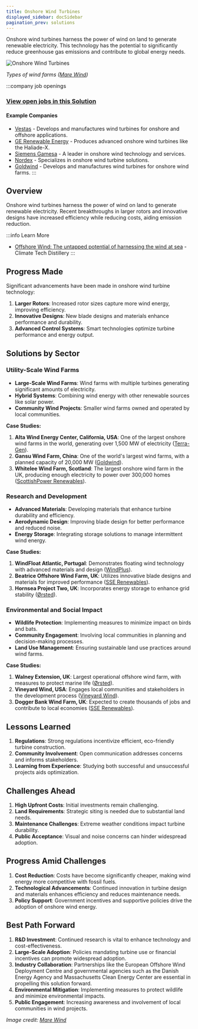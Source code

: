 ```yaml
---
title: Onshore Wind Turbines
displayed_sidebar: docSidebar
pagination_prev: solutions
---
```


Onshore wind turbines harness the power of wind on land to generate renewable electricity. This technology has the potential to significantly reduce greenhouse gas emissions and contribute to global energy needs.

![Onshore Wind Turbines](/../static/img/onshore-wind-turbines.jpg)

*Types of wind farms ([Mare Wind](https://www.marewind.eu/news/wind-energy-basics/))*

:::company job openings
### [View open jobs in this Solution](https://climatebase.org/jobs?l=&q=&drawdown_solutions=Onshore+Wind+Turbines)
#### Example Companies
- [Vestas](https://www.vestas.com) - Develops and manufactures wind turbines for onshore and offshore applications.
- [GE Renewable Energy](https://www.ge.com/renewableenergy) - Produces advanced onshore wind turbines like the Haliade-X.
- [Siemens Gamesa](https://www.siemensgamesa.com) - A leader in onshore wind technology and services.
- [Nordex](https://www.nordex-online.com) - Specializes in onshore wind turbine solutions.
- [Goldwind](https://www.goldwindglobal.com) - Develops and manufactures wind turbines for onshore wind farms.
:::

## Overview

Onshore wind turbines harness the power of wind on land to generate renewable electricity. Recent breakthroughs in larger rotors and innovative designs have increased efficiency while reducing costs, aiding emission reduction.

:::info Learn More
- [Offshore Wind: The untapped potential of harnessing the wind at sea](https://www.climatetechdistillery.com/p/05-offshore-wind) - Climate Tech Distillery
:::

## Progress Made

Significant advancements have been made in onshore wind turbine technology:

1. **Larger Rotors**: Increased rotor sizes capture more wind energy, improving efficiency.
2. **Innovative Designs**: New blade designs and materials enhance performance and durability.
3. **Advanced Control Systems**: Smart technologies optimize turbine performance and energy output.

## Solutions by Sector

### Utility-Scale Wind Farms
- **Large-Scale Wind Farms**: Wind farms with multiple turbines generating significant amounts of electricity.
- **Hybrid Systems**: Combining wind energy with other renewable sources like solar power.
- **Community Wind Projects**: Smaller wind farms owned and operated by local communities.

**Case Studies:**
1. **Alta Wind Energy Center, California, USA**: One of the largest onshore wind farms in the world, generating over 1,500 MW of electricity ([Terra-Gen](https://www.terra-gen.com/)).
2. **Gansu Wind Farm, China**: One of the world's largest wind farms, with a planned capacity of 20,000 MW ([Goldwind](https://www.goldwindglobal.com/)).
3. **Whitelee Wind Farm, Scotland**: The largest onshore wind farm in the UK, producing enough electricity to power over 300,000 homes ([ScottishPower Renewables](https://www.scottishpowerrenewables.com/pages/whitelee.aspx)).

### Research and Development
- **Advanced Materials**: Developing materials that enhance turbine durability and efficiency.
- **Aerodynamic Design**: Improving blade design for better performance and reduced noise.
- **Energy Storage**: Integrating storage solutions to manage intermittent wind energy.

**Case Studies:**
1. **WindFloat Atlantic, Portugal**: Demonstrates floating wind technology with advanced materials and design ([WindPlus](https://www.windplus.pt/)).
2. **Beatrice Offshore Wind Farm, UK**: Utilizes innovative blade designs and materials for improved performance ([SSE Renewables](https://www.sserenewables.com/beatrice/)).
3. **Hornsea Project Two, UK**: Incorporates energy storage to enhance grid stability ([Ørsted](https://orsted.com/en/our-business/offshore-wind/hornsea-project-two)).

### Environmental and Social Impact
- **Wildlife Protection**: Implementing measures to minimize impact on birds and bats.
- **Community Engagement**: Involving local communities in planning and decision-making processes.
- **Land Use Management**: Ensuring sustainable land use practices around wind farms.

**Case Studies:**
1. **Walney Extension, UK**: Largest operational offshore wind farm, with measures to protect marine life ([Ørsted](https://orsted.com/en/our-business/offshore-wind/walney-extension)).
2. **Vineyard Wind, USA**: Engages local communities and stakeholders in the development process ([Vineyard Wind](https://www.vineyardwind.com/)).
3. **Dogger Bank Wind Farm, UK**: Expected to create thousands of jobs and contribute to local economies ([SSE Renewables](https://www.sserenewables.com/doggerbank/)).

## Lessons Learned

1. **Regulations**: Strong regulations incentivize efficient, eco-friendly turbine construction.
2. **Community Involvement**: Open communication addresses concerns and informs stakeholders.
3. **Learning from Experience**: Studying both successful and unsuccessful projects aids optimization.

## Challenges Ahead

1. **High Upfront Costs**: Initial investments remain challenging.
2. **Land Requirements**: Strategic siting is needed due to substantial land needs.
3. **Maintenance Challenges**: Extreme weather conditions impact turbine durability.
4. **Public Acceptance**: Visual and noise concerns can hinder widespread adoption.

## Progress Amid Challenges

1. **Cost Reduction**: Costs have become significantly cheaper, making wind energy more competitive with fossil fuels.
2. **Technological Advancements**: Continued innovation in turbine design and materials enhances efficiency and reduces maintenance needs.
3. **Policy Support**: Government incentives and supportive policies drive the adoption of onshore wind energy.

## Best Path Forward

1. **R&D Investment**: Continued research is vital to enhance technology and cost-effectiveness.
2. **Large-Scale Adoption**: Policies mandating turbine use or financial incentives can promote widespread adoption.
3. **Industry Collaboration**: Partnerships like the European Offshore Wind Deployment Centre and governmental agencies such as the Danish Energy Agency and Massachusetts Clean Energy Center are essential in propelling this solution forward.
4. **Environmental Mitigation**: Implementing measures to protect wildlife and minimize environmental impacts.
5. **Public Engagement**: Increasing awareness and involvement of local communities in wind projects.

*Image credit: [Mare Wind](https://www.marewind.eu/news/wind-energy-basics/)*
